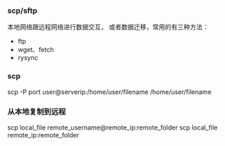 ### scp/sftp

本地网络跟远程网络进行数据交互， 或者数据迁移，常用的有三种方法：
- ftp
- wget、fetch
- rysync

### scp
scp -P port user@serverip:/home/user/filename /home/user/filename

### 从本地复制到远程
scp local_file remote_username@remote_ip:remote_folder
scp local_file remote_ip:remote_folder


